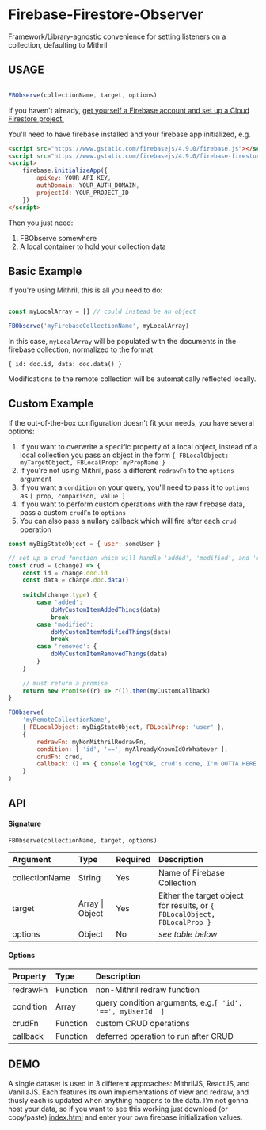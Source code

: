 # Firebase-Firestore-Observer
Framework/Library-agnostic convenience for setting listeners on a collection, defaulting to Mithril

## USAGE

 ```js

FBObserve(collectionName, target, options)

 ```

If you haven't already, [get yourself a Firebase account and set up a Cloud Firestore project.](https://console.firebase.google.com/)

You'll need to have firebase installed and your firebase app initialized, e.g.
```html
<script src="https://www.gstatic.com/firebasejs/4.9.0/firebase.js"></script>
<script src="https://www.gstatic.com/firebasejs/4.9.0/firebase-firestore.js"></script>
<script>
    firebase.initializeApp({
        apiKey: YOUR_API_KEY,
        authDomain: YOUR_AUTH_DOMAIN,
        projectId: YOUR_PROJECT_ID
    })
</script>
```

Then you just need:
1. FBObserve somewhere
2. A local container to hold your collection data

## Basic Example

If you're using Mithril, this is all you need to do:

```js

const myLocalArray = [] // could instead be an object

FBObserve('myFirebaseCollectionName', myLocalArray)

```

In this case, `myLocalArray` will be populated with the documents in the firebase collection, normalized to the format

`{ id: doc.id, data: doc.data() }`

Modifications to the remote collection will be automatically reflected locally.

## Custom Example

If the out-of-the-box configuration doesn't fit your needs, you have several options:

1. If you want to overwrite a specific property of a local object, instead of a local collection you pass an object in the form `{ FBLocalObject: myTargetObject, FBLocalProp: myPropName }`
2. If you're not using Mithril, pass a different `redrawFn` to the `options` argument
3. If you want a `condition` on your query, you'll need to pass it to `options` as `[ prop, comparison, value ]`
4. If you want to perform custom operations with the raw firebase data, pass a custom `crudFn` to `options`
5. You can also pass a nullary callback which will fire after each `crud` operation

```js
const myBigStateObject = { user: someUser }

// set up a crud function which will handle 'added', 'modified', and 'removed', e.g.
const crud = (change) => {
    const id = change.doc.id
    const data = change.doc.data()
    
    switch(change.type) {
        case 'added':
            doMyCustomItemAddedThings(data)
            break
        case 'modified': 
            doMyCustomItemModifiedThings(data)
            break
        case 'removed': {
            doMyCustomItemRemovedThings(data)
        }
    }
    
    // must return a promise
    return new Promise((r) => r()).then(myCustomCallback)
}

FBObserve(
    'myRemoteCollectionName',
    { FBLocalObject: myBigStateObject, FBLocalProp: 'user' },
    {
        redrawFn: myNonMithrilRedrawFn,
        condition: [ 'id', '==', myAlreadyKnownIdOrWhatever ],
        crudFn: crud,
        callback: () => { console.log("Ok, crud's done, I'm OUTTA HERE.") }
    }
)

```

## API

#### Signature

`FBObserve(collectionName, target, options)`

| Argument | Type                 | Required | Description |
| :---------- | :-------------------- | :---------- | :---------- |
| collectionName  | String | Yes | Name of Firebase Collection |
| target | Array \| Object | Yes | Either the target object for results, or `{ FBLocalObject, FBLocalProp }` |
| options | Object  | No | _see table below_  |

#### Options

| Property | Type | Description |
| :-------- | :-------- | :---------- |
| redrawFn | Function | non-Mithril redraw function |
| condition | Array | query condition arguments, e.g.`[ 'id', '==', myUserId  ]` |
| crudFn | Function | custom CRUD operations |
| callback | Function | deferred operation to run after CRUD |

## DEMO

A single dataset is used in 3 different approaches: MithrilJS, ReactJS, and VanillaJS. Each features its own implementations of view and redraw, and thusly each is updated when anything happens to the data. I'm not gonna host your data, so if you want to see this working just download (or copy/paste) [index.html](https://github.com/CreaturesInUnitards/Firebase-Firestore-Observer/blob/master/index.html) and enter your own firebase initialization values.
